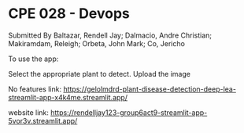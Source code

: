 # CPE 028 - Devops

Submitted By
Baltazar, Rendell Jay; Dalmacio, Andre Christian; Makiramdam, Releigh; Orbeta, John Mark; Co, Jericho

To use the app:

Select the appropriate plant to detect.
Upload the image

No features link:
https://gelolmdrd-plant-disease-detection-deep-lea-streamlit-app-x4k4me.streamlit.app/


website link:
https://rendelljay123-group6act9-streamlit-app-5vor3v.streamlit.app/
